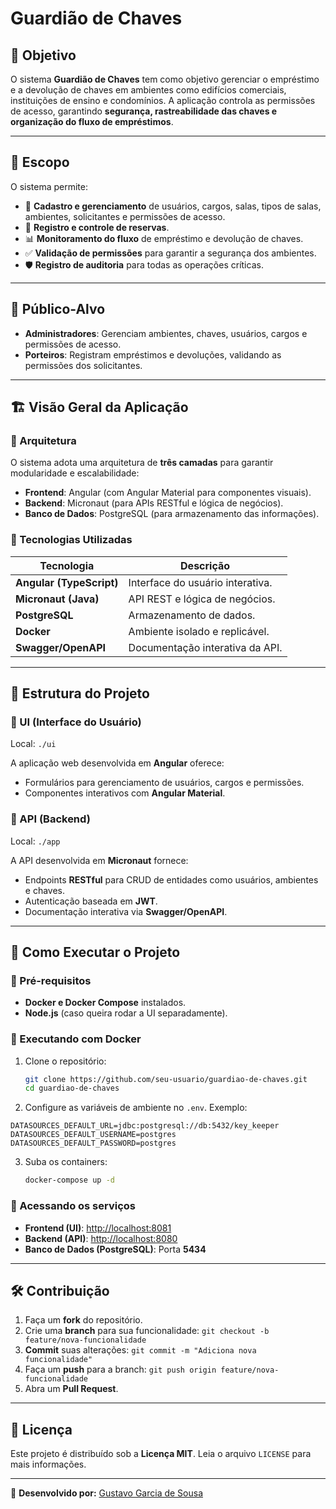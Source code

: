 # Guardião de Chaves

## 📌 Objetivo
O sistema **Guardião de Chaves** tem como objetivo gerenciar o empréstimo e a devolução de chaves em ambientes como edifícios comerciais, instituições de ensino e condomínios. A aplicação controla as permissões de acesso, garantindo **segurança, rastreabilidade das chaves e organização do fluxo de empréstimos**.

---

## 📜 Escopo
O sistema permite:
- 📌 **Cadastro e gerenciamento** de usuários, cargos, salas, tipos de salas, ambientes, solicitantes e permissões de acesso.
- 🔑 **Registro e controle de reservas**.
- 📊 **Monitoramento do fluxo** de empréstimo e devolução de chaves.
- ✅ **Validação de permissões** para garantir a segurança dos ambientes.
- 🛡️ **Registro de auditoria** para todas as operações críticas.

---

## 🎯 Público-Alvo
- **Administradores**: Gerenciam ambientes, chaves, usuários, cargos e permissões de acesso.
- **Porteiros**: Registram empréstimos e devoluções, validando as permissões dos solicitantes.

---

## 🏗️ Visão Geral da Aplicação
### 🔹 Arquitetura
O sistema adota uma arquitetura de **três camadas** para garantir modularidade e escalabilidade:
- **Frontend**: Angular (com Angular Material para componentes visuais).
- **Backend**: Micronaut (para APIs RESTful e lógica de negócios).
- **Banco de Dados**: PostgreSQL (para armazenamento das informações).

### 🔹 Tecnologias Utilizadas
| Tecnologia  | Descrição |
|-------------|-----------|
| **Angular (TypeScript)** | Interface do usuário interativa. |
| **Micronaut (Java)** | API REST e lógica de negócios. |
| **PostgreSQL** | Armazenamento de dados. |
| **Docker** | Ambiente isolado e replicável. |
| **Swagger/OpenAPI** | Documentação interativa da API. |

---

## 📂 Estrutura do Projeto
### 📌 UI (Interface do Usuário)
Local: `./ui`

A aplicação web desenvolvida em **Angular** oferece:
- Formulários para gerenciamento de usuários, cargos e permissões.
- Componentes interativos com **Angular Material**.

### 📌 API (Backend)
Local: `./app`

A API desenvolvida em **Micronaut** fornece:
- Endpoints **RESTful** para CRUD de entidades como usuários, ambientes e chaves.
- Autenticação baseada em **JWT**.
- Documentação interativa via **Swagger/OpenAPI**.

---

## 🚀 Como Executar o Projeto
### 🔹 Pré-requisitos
- **Docker e Docker Compose** instalados.
- **Node.js** (caso queira rodar a UI separadamente).

### 🔹 Executando com Docker
1. Clone o repositório:
   ```sh
   git clone https://github.com/seu-usuario/guardiao-de-chaves.git
   cd guardiao-de-chaves
   ```
2. Configure as variáveis de ambiente no `.env`.
Exemplo:
```env
DATASOURCES_DEFAULT_URL=jdbc:postgresql://db:5432/key_keeper
DATASOURCES_DEFAULT_USERNAME=postgres
DATASOURCES_DEFAULT_PASSWORD=postgres
```
3. Suba os containers:
   ```sh
   docker-compose up -d
   ```

### 🔹 Acessando os serviços
- **Frontend (UI)**: [http://localhost:8081](http://localhost:8081)
- **Backend (API)**: [http://localhost:8080](http://localhost:8080)
- **Banco de Dados (PostgreSQL)**: Porta **5434**

---

## 🛠️ Contribuição

1. Faça um **fork** do repositório.
2. Crie uma **branch** para sua funcionalidade: `git checkout -b feature/nova-funcionalidade`
3. **Commit** suas alterações: `git commit -m "Adiciona nova funcionalidade"`
4. Faça um **push** para a branch: `git push origin feature/nova-funcionalidade`
5. Abra um **Pull Request**.

---

## 📜 Licença
Este projeto é distribuído sob a **Licença MIT**. Leia o arquivo `LICENSE` para mais informações.

---

📌 **Desenvolvido por:** [Gustavo Garcia de Sousa](https://github.com/sagubr/)
